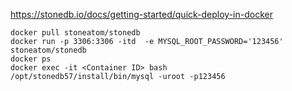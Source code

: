 

https://stonedb.io/docs/getting-started/quick-deploy-in-docker

```
docker pull stoneatom/stonedb
docker run -p 3306:3306 -itd  -e MYSQL_ROOT_PASSWORD='123456'  stoneatom/stonedb
docker ps
docker exec -it <Container ID> bash
/opt/stonedb57/install/bin/mysql -uroot -p123456
```
